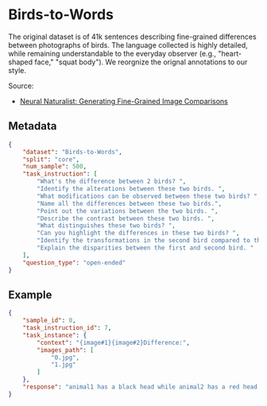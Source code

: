 # Birds-to-Words

The original dataset is of 41k sentences describing fine-grained differences between photographs of birds. The language collected is highly detailed, while remaining understandable to the everyday observer (e.g., "heart-shaped face," "squat body"). We reorgnize the orignal annotations to our style.

Source: 
- [Neural Naturalist: Generating Fine-Grained Image Comparisons](https://arxiv.org/abs/1909.04101)
## Metadata

```json
{
    "dataset": "Birds-to-Words",
    "split": "core",
    "num_sample": 500,
    "task_instruction": [
        "What's the difference between 2 birds? ",
        "Identify the alterations between these two birds. ",
        "What modifications can be observed between these two birds? ",
        "Name all the differences between these two birds.",
        "Point out the variations between the two birds. ",
        "Describe the contrast between these two birds. ",
        "What distinguishes these two birds? ",
        "Can you highlight the differences in these two birds? ",
        "Identify the transformations in the second bird compared to the first. ",
        "Explain the disparities between the first and second bird. "
    ],
    "question_type": "open-ended"
}
```

## Example

```json
{
    "sample_id": 0,
    "task_instruction_id": 7,
    "task_instance": {
        "context": "{image#1}{image#2}Difference:",
        "images_path": [
            "0.jpg",
            "1.jpg"
        ]
    },
    "response": "animal1 has a black head while animal2 has a red head . animal1 has a skinny black beak while animal2 has a thicker red beak . animal1 has green wings compared to animal2 which has red wings . animal1 has a red belly and animal2 has a yellow belly ."
}
```
